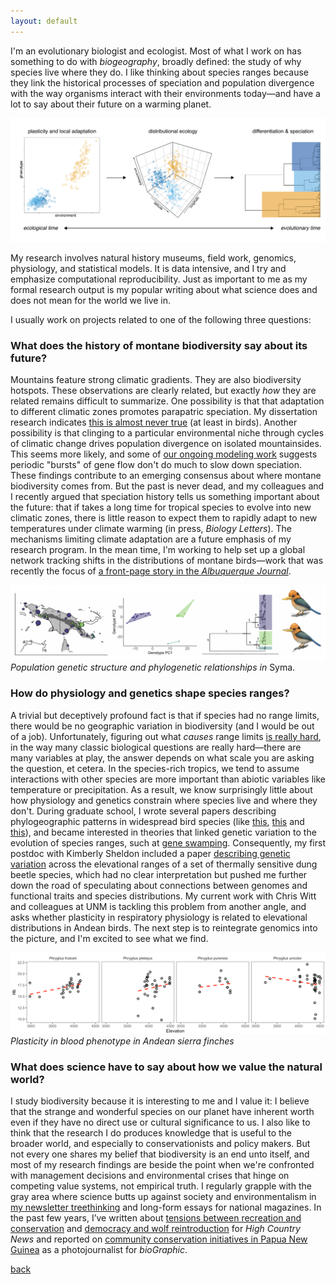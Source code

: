 ```yaml
---
layout: default
---
```


I'm an evolutionary biologist and ecologist. Most of what I work on has something to do with *biogeography*, broadly defined: the study of why species live where they do. I like thinking about species ranges because they link the historical processes of speciation and population divergence with the way organisms interact with their environments today—and have a lot to say about their future on a warming planet.

![](images/conceptual_figure-01.png)

My research involves natural history museums, field work, genomics, physiology, and statistical models. It is data intensive, and I try and emphasize computational reproducibility. Just as important to me as my formal research output is my popular writing about what science does and does not mean for the world we live in.

I usually work on projects related to one of the following three questions:

### What does the history of montane biodiversity say about its future?

Mountains feature strong climatic gradients. They are also biodiversity hotspots. These observations are clearly related, but exactly *how* they are related remains difficult to summarize. One possibility is that that adaptation to different climatic zones promotes parapatric speciation. My dissertation research indicates [this is almost never true](https://doi.org/10.5061/dryad.4f4qrfj9b) (at least in birds). Another possibility is that clinging to a particular environmental niche through cycles of climatic change drives population divergence on isolated mountainsides. This seems more likely, and some of [our ongoing modeling work](https://doi.org/10.1101/758664) suggests periodic "bursts" of gene flow don't do much to slow down speciation. These findings contribute to an emerging consensus about where montane biodiversity comes from. But the past is never dead, and my colleagues and I recently argued that speciation history tells us something important about the future: that if takes a long time for tropical species to evolve into new climatic zones, there is little reason to expect them to rapidly adapt to new temperatures under climate warming (in press, *Biology Letters*). The mechanisms limiting climate adaptation are a future emphasis of my research program. In the mean time, I'm working to help set up a global network tracking shifts in the distributions of montane birds—work that was recently the focus of [a front-page story in the *Albuquerque Journal*](https://www.abqjournal.com/2410406/birding-with-a-purpose-ex-project-enlists-nm-watchers-to-help-researchers-examine-mountain-population-changes.html).

![](/images/syma_banner.png)
*Population genetic structure and phylogenetic relationships in* Syma.  

### How do physiology and genetics shape species ranges?

A trivial but deceptively profound fact is that if species had no range limits, there would be no geographic variation in biodiversity (and I would be out of a job). Unfortunately, figuring out what *causes* range limits [is really hard](https://ethanlinck.substack.com/p/species-ranges-as-a-quintessential), in the way many classic biological questions are really hard—there are many variables at play, the answer depends on what scale you are asking the question, et cetera. In the species-rich tropics, we tend to assume interactions with other species are more important than abiotic variables like temperature or precipitation. As a result, we know surprisingly little about how physiology and genetics constrain where species live and where they don't. During graduate school, I wrote several papers describing phylogeographic patterns in widespread bird species (like [this](http://orcid.org/0000-0002-9958-4282), [this](https://doi.org/10.1111/1755-0998.12995) and [this](https://doi.org/10.1093/sysbio/syz027)), and became interested in theories that linked genetic variation to the evolution of species ranges, such at [gene swamping](https://doi.org/10.1016/S0169-5347(02)02497-7). Consequently, my first postdoc with Kimberly Sheldon included a paper [describing genetic variation](https://doi.org/10.1002/ece3.6185) across the elevational ranges of a set of thermally sensitive dung beetle species, which had no clear interpretation but pushed me further down the road of speculating about connections between genomes and functional traits and species distributions. My current work with Chris Witt and colleagues at UNM is tackling this problem from another angle, and asks whether plasticity in respiratory physiology is related to elevational distributions in Andean birds. The next step is to reintegrate genomics into the picture, and I'm excited to see what we find.  

![](/images/plasticity.png)
*Plasticity in blood phenotype in Andean sierra finches*  

### What does science have to say about how we value the natural world?

I study biodiversity because it is interesting to me and I value it: I believe that the strange and wonderful species on our planet have inherent worth even if they have no direct use or cultural significance to us. I also like to think that the research I do produces knowledge that is useful to the broader world, and especially to conservationists and policy makers. But not every one shares my belief that biodiversity is an end unto itself, and most of my research findings are beside the point when we're confronted with management decisions and environmental crises that hinge on competing value systems, not empirical truth. I regularly grapple with the gray area where science butts up against society and environmentalism in [my newsletter treethinking](https://ethanlinck.substack.com/) and long-form essays for national magazines. In the past few years, I’ve written about [tensions between recreation and conservation](https://www.hcn.org/issues/50.8/recreation-your-stoke-wont-save-us) and [democracy and wolf reintroduction](https://www.hcn.org/issues/52.3/south-wolves-colorado-throws-wolves-to-the-vote) for *High Country News* and reported on [community conservation initiatives in Papua New Guinea](https://www.biographic.com/where-the-rainforest-meets-the-road/) as a photojournalist for *bioGraphic*.

[back](./)
